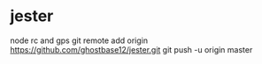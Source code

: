jester
======

node rc and gps
git remote add origin https://github.com/ghostbase12/jester.git
git push -u origin master
